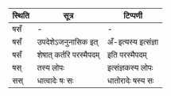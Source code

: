 | स्थिति | सूत्र | टिप्पणी |
| ----- | ------- | ------ |
| षसँ | - | - |
| षसँ | उपदेशेऽजनुनासिक इत् | अँ-इत्यस्य इत्संज्ञा |
| षसँ | शेषात् कर्तरि परस्मैपदम् | इति परस्मैपदम् |
| षस् | तस्य लोपः | इत्संज्ञकस्य लोपः |
| सस् | धात्वादेः षः सः | धातोरादेः षस्य सः |
